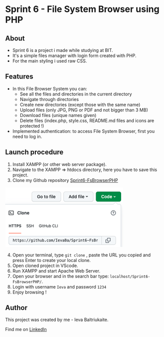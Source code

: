 # Sprint 6 - File System Browser using PHP

## About

- Sprint 6 is a project i made while studying at BIT.
- It's a simple files manager with login form created with PHP.
- For the main styling i used raw CSS.

## Features

- In this File Browser System you can:
  - See all the files and directories in the current directory
  - Navigate through directories
  - Create new directories (except those with the same name)
  - Upload files (only JPG, PNG or PDF and not bigger than 3 MB)
  - Download files (unique names given)
  - Delete files (index.php, style.css, README.md files and icons are protected !)
- Implemented authentication: to access File System Browser, first you need to log in.

## Launch procedure

1. Install XAMPP (or other web server package).
2. Navigate to the XAMPP => htdocs directory, here you have to save this project.
3. Clone my Github repository [Sprint6-FsBrowserPHP](https://github.com/IevaBa/Sprint6-FsBrowserPHP.git)

![](./img/git-clone.png)

4. Open your terminal, type `git clone` , paste the URL you copied and press Enter to create your local clone.
5. Open cloned project in VScode.
6. Run XAMPP and start Apache Web Server.
7. Open your browser and in the search bar type:
   `localhost/Sprint6-FsBrowserPHP/`.
8. Login with username `Ieva` and password `1234`
9. Enjoy browsing !

## Author

This project was created by me - Ieva Baltriukaite.

Find me on [LinkedIn](https://www.linkedin.com/in/ieva-baltriukaite-59038755/)
